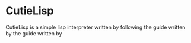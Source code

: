 CutieLisp
=========

CutieLisp is a simple lisp interpreter written by following the guide written by  the guide written by 
